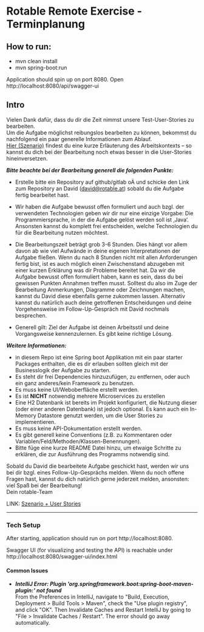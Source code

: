 # Rotable Remote Exercise - Terminplanung

## How to run:

- mvn clean install
- mvn spring-boot:run

Application should spin up on port 8080. Open http://localhost:8080/api/swagger-ui

## Intro

Vielen Dank dafür, dass du dir die Zeit nimmst unsere Test-User-Stories zu bearbeiten.  
Um die Aufgabe möglichst reibungslos bearbeiten zu können, bekommst du nachfolgend ein paar generelle Informationen zum Ablauf.  
[Hier (Szenario)](scenario_DE.md) findest du eine kurze Erläuterung des Arbeitskontexts – so kannst du dich bei der Bearbeitung noch etwas besser in die User-Stories hineinversetzen.

***Bitte beachte bei der Bearbeitung generell die folgenden Punkte:***

- Erstelle bitte ein Repository auf github/gitlab oÄ und schicke den Link zum Repository an David (david@rotable.at) sobald du die Aufgabe fertig bearbeitet hast.


- Wir haben die Aufgabe bewusst offen formuliert und auch bzgl. der verwendeten Technologien geben wir dir nur eine einzige Vorgabe: Die Programmiersprache, in der die Aufgabe gelöst werden soll ist ‚Java‘. Ansonsten kannst du komplett frei entscheiden, welche Technologien du für die Bearbeitung nutzen möchtest.


- Die Bearbeitungszeit beträgt grob 3-6 Stunden. Dies hängt vor allem davon ab wie viel Aufwände in deine eigenen Interpretationen der Aufgabe fließen. Wenn du nach 8 Stunden nicht mit allen Anforderungen fertig bist, ist es auch möglich einen Zwischenstand abzugeben mit einer kurzen Erklärung was dir Probleme bereitet hat.
Da wir die Aufgabe bewusst offen formuliert haben, kann es sein, dass du bei gewissen Punkten Annahmen treffen musst. Solltest du also im Zuge der Bearbeitung Anmerkungen, Diagramme oder Zeichnungen machen, kannst du David diese ebenfalls gerne zukommen lassen. Alternativ kannst du natürlich auch deine getroffenen Entscheidungen und deine Vorgehensweise im Follow-Up-Gespräch mit David nochmals besprechen.


- Generell gilt: Ziel der Aufgabe ist deinen Arbeitsstil und deine Vorgangsweise kennenzulernen. Es gibt keine richtige Lösung.


***Weitere Informationen:***
- in diesem Repo ist eine Spring boot Applikation mit ein paar starter Packages enthalten,
die es dir erlauben sollten gleich mit der Businesslogik der Aufgabe zu starten.  
- Es steht dir frei Dependencies hinzuzufügen, zu entfernen, oder auch ein ganz anderes/kein Framework zu benutzen.
- Es muss keine UI/Weboberfläche erstellt werden.
- Es ist **NICHT** notwendig mehrere Microservices zu erstellen
- Eine H2 Datenbank ist bereits im Projekt konfiguriert, die Nutzung dieser (oder einer anderen Datenbank) ist jedoch optional. Es kann auch ein In-Memory Datastore genutzt werden, um die User Stories zu implementieren. 
- Es muss keine API-Dokumentation erstellt werden.
- Es gibt generell keine Conventions (z.B. zu Kommentaren oder Variablen/Feld/Methoden/Klassen-Benennungen).
- Bitte füge eine kurze README Datei hinzu, um etwaige Schritte zu erklären, die zur Ausführung des Programms notwendig sind.

 
Sobald du David die bearbeitete Aufgabe geschickt hast, werden wir uns bei dir bzgl. eines Follow-Up-Gesprächs melden.
Wenn du noch offene Fragen hast, kannst du dich natürlich gerne jederzeit melden, ansonsten: viel Spaß bei der Bearbeitung!  
Dein rotable-Team


LINK: [Szenario + User Stories](scenario_DE.md)


---


### Tech Setup

After starting, application should run on port http://localhost:8080.

Swagger UI (for visualizing  and testing the API) is reachable under http://localhost:8080/swagger-ui/index.html




#### Common Issues

- ***IntelliJ Error: Plugin 'org.springframework.boot:spring-boot-maven-plugin:' not found***  
From the Preferences in IntelliJ, navigate to "Build, Execution, Deployment > Build Tools > Maven", check the "Use plugin registry", and click "OK".
Then Invalidate Caches and Restart IntelliJ by going to "File > Invalidate Caches / Restart". The error should go away automatically.
